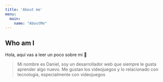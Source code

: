 ```yaml
---
title: 'About me'
menu:
  main:
    name: "AboutMe"
---
```


## Who am I

Hola, aquí vas a leer un poco sobre mi 🤩

> Mi nombre es Daniel, soy un desarrollador web que siempre le gusta aprender algo nuevo. Me gustan los videojuegos y lo relacionado con tecnologia, especialmente con videojuegos


